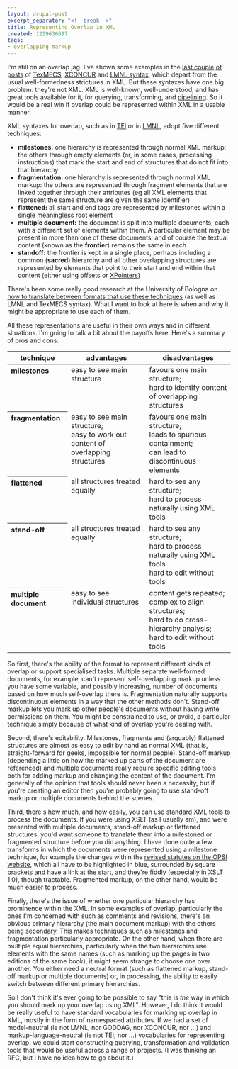 ```yaml
---
layout: drupal-post
excerpt_separator: "<!--break-->"
title: Representing Overlap in XML
created: 1229636697
tags:
- overlapping markup
---
```

I'm still on an overlap jag. I've shown some examples in the [last couple][dominance] [of posts][hierarchy] of [TexMECS][TexMECS], [XCONCUR][XCONCUR] and [LMNL syntax][LMNLsyntax], which depart from the usual well-formedness strictures in XML. But these syntaxes have one big problem: they're not XML. XML is well-known, well-understood, and has great tools available for it, for querying, transforming, and [pipelining][XProc]. So it would be a real win if overlap could be represented within XML in a usable manner.

[dominance]: http://www.jenitennison.com/blog/node/95 "Jeni's Musings: Overlap, Containment and Dominance"
[hierarchy]: http://www.jenitennison.com/blog/node/96 "Jeni's Musings: Essential Hierarchy"
[TexMECS]: http://decentius.aksis.uib.no/mlcd/2003/Papers/texmecs.html "TexMECS"
[XCONCUR]: http://www.xconcur.org/ "XCONCUR"
[LMNLsyntax]: http://www.lmnl.org/wiki/index.php/LMNL_syntax "LMNL Wiki: LMNL syntax"
[XProc]: http://www.w3.org/TR/xproc/ "XProc: An XML Pipeline Language"

<!--break-->

XML syntaxes for overlap, such as in [TEI][TEI] or in [LMNL][LMNLaltSyntaxes], adopt five different techniques:

[TEI]: http://www.tei-c.org/index.xml "TEI: Text Encoding Initiative"
[LMNLaltSyntaxes]: http://www.lmnl.org/wiki/index.php/Alternative_Syntaxes "LMNL Wiki: Alternative Syntaxes"

  * **milestones:** one hierarchy is represented through normal XML markup; the others through empty elements (or, in some cases, processing instructions) that mark the start and end of structures that do not fit into that hierarchy
  * **fragmentation:** one hierarchy is represented through normal XML markup: the others are represented through fragment elements that are linked together through their attributes (eg all XML elements that represent the same structure are given the same identifier)
  * **flattened:** all start and end tags are represented by milestones within a single meaningless root element
  * **multiple document:** the document is split into multiple documents, each with a different set of elements within them. A particular element may be present in more than one of these documents, and of course the textual content (known as the **frontier**) remains the same in each
  * **standoff:** the frontier is kept in a single place, perhaps including a common (**sacred**) hierarchy and all other overlapping structures are represented by elements that point to their start and end within that content (either using offsets or [XPointers][XPointer])

[XPointer]: http://www.w3.org/TR/xptr-framework/ "W3C: XPointer Framework"

There's been some really good research at the University of Bologna on [how to translate between formats that use these techniques][translate] (as well as LMNL and TexMECS syntax). What I want to look at here is when and why it might be appropriate to use each of them.

[translate]: http://upsilon.cc/~zack/research/publications/nrhm-overlapping-conversions.pdf "Towards the unification of formats for overlapping markup"

All these representations are useful in their own ways and in different situations. I'm going to talk a bit about the payoffs here. Here's a summary of pros and cons:

<table>
  <thead>
    <tr>
      <th>technique</th>
      <th>advantages</th>
      <th>disadvantages</th>
    </tr>
  </thead>
  <tbody>
    <tr>
      <th align="left" valign="top">milestones</th>
      <td valign="top">easy to see main structure</td>
      <td valign="top">favours one main structure;<br />hard to identify content of overlapping structures</td>
    </tr>
    <tr>
      <th align="left" valign="top">fragmentation</th>
      <td valign="top">easy to see main structure;<br />easy to work out content of overlapping structures</td>
      <td valign="top">favours one main structure;<br />leads to spurious containment;<br />can lead to discontinuous elements</td>
    </tr>
    <tr>
      <th align="left" valign="top">flattened</th>
      <td valign="top">all structures treated equally</td>
      <td valign="top">hard to see any structure;<br />hard to process naturally using XML tools</td>
    </tr>
    <tr>
      <th align="left" valign="top">stand-off</th>
      <td valign="top">all structures treated equally</td>
      <td valign="top">hard to see any structure;<br />hard to process naturally using XML tools<br />hard to edit without tools</td>
    </tr>
    <tr>
      <th align="left" valign="top">multiple document</th>
      <td valign="top">easy to see individual structures</td>
      <td valign="top">content gets repeated;<br />complex to align structures;<br />hard to do cross-hierarchy analysis;<br />hard to edit without tools</td>
    </tr>
  </tbody>
</table>

So first, there's the ability of the format to represent different kinds of overlap or support specialised tasks. Multiple separate well-formed documents, for example, can't represent self-overlapping markup unless you have some variable, and possibly increasing, number of documents based on how much self-overlap there is. Fragmentation naturally supports discontinuous elements in a way that the other methods don't. Stand-off markup lets you mark up other people's documents without having write permissions on them. You might be constrained to use, or avoid, a particular technique simply because of what kind of overlap you're dealing with.

Second, there's editability. Milestones, fragments and (arguably) flattened structures are almost as easy to edit by hand as normal XML (that is, straight-forward for geeks, impossible for normal people). Stand-off markup (depending a little on how the marked up parts of the document are referenced) and multiple documents really require specific editing tools both for adding markup and changing the content of the document. I'm generally of the opinion that tools should never been a necessity, but if you're creating an editor then you're probably going to use stand-off markup or multiple documents behind the scenes.

Third, there's how much, and how easily, you can use standard XML tools to process the documents. If you were using XSLT (as I usually am), and were presented with multiple documents, stand-off markup or flattened structures, you'd want someone to translate them into a milestoned or fragmented structure before you did anything. I have done quite a few transforms in which the documents were represented using a milestone technique, for example the changes within the [revised statutes on the OPSI website][SPO], which all have to be highlighted in blue, surrounded by square brackets and have a link at the start, and they're fiddly (especially in XSLT 1.0), though tractable. Fragmented markup, on the other hand, would be much easier to process.

[SPO]: http://www.opsi.gov.uk/legislation/revised "OPSI: Revised Legislation"

Finally, there's the issue of whether one particular hierarchy has prominence within the XML. In some examples of overlap, particularly the ones I'm concerned with such as comments and revisions, there's an obvious primary hierarchy (the main document markup) with the others being secondary. This makes techniques such as milestones and fragmentation particularly appropriate. On the other hand, when there are multiple equal hierarchies, particularly when the two hierarchies use elements with the same names (such as marking up the pages in two editions of the same book), it might seem strange to choose one over another. You either need a neutral format (such as flattened markup, stand-off markup or multiple documents) or, in processing, the ability to easily switch between different primary hierarchies.

So I don't think it's ever going to be possible to say "this is *the* way in which you should mark up your overlap using XML". However, I do think it would be really useful to have standard vocabularies for marking up overlap in XML, mostly in the form of namespaced attributes. If we had a set of model-neutral (ie not LMNL, nor GODDAG, nor XCONCUR, nor ...) and markup-language-neutral (ie not TEI, nor ...) vocabularies for representing overlap, we could start constructing querying, transformation and validation tools that would be useful across a range of projects. (I was thinking an RFC, but I have no idea how to go about it.)
